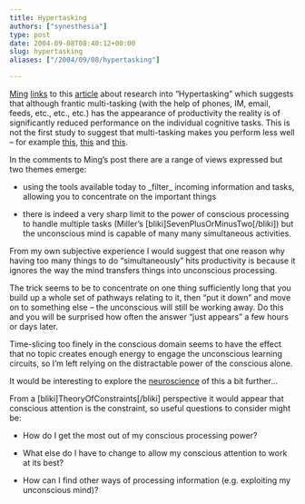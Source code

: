 ```yaml
---
title: Hypertasking
authors: ["synesthesia"]
type: post
date: 2004-09-08T08:40:12+00:00
slug: hypertasking 
aliases: ["/2004/09/08/hypertasking"]

---
```

[Ming][1] [links][2] to this [article][3] about research into &#8220;Hypertasking&#8221; which suggests that although frantic multi-tasking (with the help of phones, IM, email, feeds, etc., etc., etc.) has the appearance of productivity the reality is of significantly reduced performance on the individual cognitive tasks. This is not the first study to suggest that multi-tasking makes you perform less well &#8211; for example [this][4], [this][5] and [this][6].

In the comments to Ming&#8217;s post there are a range of views expressed but two themes emerge:

* using the tools available today to \_filter\_ incoming information and tasks, allowing you to concentrate on the important things
  
* there is indeed a very sharp limit to the power of conscious processing to handle multiple tasks (Miller&#8217;s [bliki]SevenPlusOrMinusTwo[/bliki]) but the unconscious mind is capable of many many simultaneous activities.

From my own subjective experience I would suggest that one reason why having too many things to do &#8220;simultaneously&#8221; hits productivity is because it ignores the way the mind transfers things into unconscious processing. 

The trick seems to be to concentrate on one thing sufficiently long that you build up a whole set of pathways relating to it, then &#8220;put it down&#8221; and move on to something else &#8211; the unconscious will still be working away. Do this and you will be surprised how often the answer &#8220;just appears&#8221; a few hours or days later.

Time-slicing too finely in the conscious domain seems to have the effect that no topic creates enough energy to engage the unconscious learning circuits, so I&#8217;m left relying on the distractable power of the conscious alone.

It would be interesting to explore the [neuroscience][7] of this a bit further&#8230;

From a [bliki]TheoryOfConstraints[/bliki] perspective it would appear that conscious attention is the constraint, so useful questions to consider might be:

* How do I get the most out of my conscious processing power?
  
* What else do I have to change to allow my conscious attention to work at its best?
  
* How can I find other ways of processing information (e.g. exploiting my unconscious mind)?

 [1]: https://ming.tv/
 [2]: https://ming.tv/flemming2.php/__show_article/_a000010-001356.htm?time=1094629163
 [3]: https://www.azcentral.com/news/articles/0904hypertasking04.html
 [4]: https://www.umich.edu/~bcalab/articles/UPIArticle2001.html
 [5]: https://www.eurekalert.org/pub_releases/2001-07/cmu-cms072601.php
 [6]: https://www.umich.edu/~bcalab/multitasking.html
 [7]: https://www.google.com/search?q=neuroscience+memory